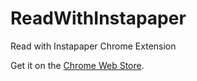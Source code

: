 ReadWithInstapaper
==================

Read with Instapaper Chrome Extension

Get it on the [Chrome Web Store](https://chrome.google.com/webstore/detail/read-with-instapaper/loakjddodapechhbbfllclddgeccbmkl).
